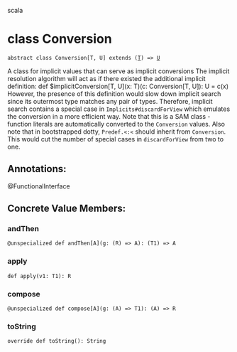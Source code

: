 scala
# class Conversion

<pre><code class="language-scala" >abstract class Conversion[T, U] extends (<a href="./Conversion.md#T">T</a>) => <a href="./Conversion.md#U">U</a></pre></code>
A class for implicit values that can serve as implicit conversions
The implicit resolution algorithm will act as if there existed
the additional implicit definition:
  def $implicitConversion[T, U](x: T)(c: Conversion[T, U]): U = c(x)
However, the presence of this definition would slow down implicit search since
its outermost type matches any pair of types. Therefore, implicit search
contains a special case in `Implicits#discardForView` which emulates the
conversion in a more efficient way.
Note that this is a SAM class - function literals are automatically converted
to the `Conversion` values.
Also note that in bootstrapped dotty, `Predef.<:<` should inherit from
`Conversion`. This would cut the number of special cases in `discardForView`
from two to one.

## Annotations:
@FunctionalInterface 
## Concrete Value Members:
### andThen
<pre><code class="language-scala" >@unspecialized def andThen[A](g: (R) => A): (T1) => A</pre></code>

### apply
<pre><code class="language-scala" >def apply(v1: T1): R</pre></code>

### compose
<pre><code class="language-scala" >@unspecialized def compose[A](g: (A) => T1): (A) => R</pre></code>

### toString
<pre><code class="language-scala" >override def toString(): String</pre></code>

